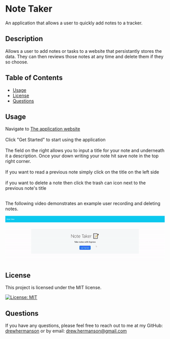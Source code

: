 # Note Taker
An application that allows a user to quickly add notes to a tracker.

## Description
Allows a user to add notes or tasks to a website that persistantly stores the data. They can then reviews those notes at any time and delete them if they so choose.


## Table of Contents
- [Usage](#usage)
- [License](#license)
- [Questions](#questions)

## Usage
Navigate to [The application website](https://notetaker-l81g.onrender.com/)
<br></br>
Click "Get Started" to start using the application
<br></br>
The field on the right allows you to input a title for your note and underneath it a description. Once your down writing your note hit save note in the top right corner.
<br></br>
If you want to read a previous note simply click on the title on the left side
<br></br>
if you want to delete a note then click the trash can icon next to the previous note's title
<br></br>

The following video demonstrates an example user recording and deleting notes.

![example demo](assets/example.gif)

## License
This project is licensed under the MIT license.

[![License: MIT](https://img.shields.io/badge/License-MIT-yellow.svg)](https://opensource.org/licenses/MIT)

## Questions
If you have any questions, please feel free to reach out to me at my GitHub: [drewhermanson](https://github.com/drewhermanson)
or by email: drew.hermanson@gmail.com
